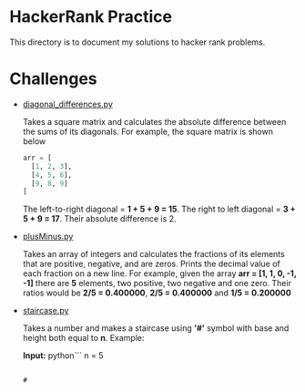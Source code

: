 # HackerRank Practice

This directory is to document my solutions to hacker rank problems.


# Challenges

* [diagonal_differences.py](https://github.com/Danielo814/HackerRank/blob/master/diagonal_differences.py)

    Takes a square matrix and calculates the absolute difference between the sums of its diagonals.
    For example, the square matrix  is shown below
    ```python
    arr = [
      [1, 2, 3],
      [4, 5, 6],
      [9, 8, 9]
    [
     ```
    The left-to-right diagonal = **1 + 5 + 9 = 15**. The right to left diagonal = **3 + 5 + 9 = 17**. Their absolute difference is 2.


* [plusMinus.py](https://github.com/Danielo814/HackerRank/blob/master/plusMinus.py)

  Takes an array of integers and calculates the fractions of its elements that are positive, negative, and are zeros. Prints the decimal value of each fraction on a new line.
  For example, given the array **arr = [1, 1, 0, -1, -1]**  there are **5**  elements, two positive, two negative and one zero. Their ratios would be **2/5 = 0.400000**, **2/5 = 0.400000**  and **1/5 = 0.200000**


* [staircase.py](https://github.com/Danielo814/HackerRank/blob/master/staircase.py)

  Takes a number and makes a staircase using **'#'** symbol with base and height both equal to **n**. Example:

  **Input:**
  python```
  n = 5
  ```
  
  ```
      #
     ##
    ###
   ####
  #####
  ```